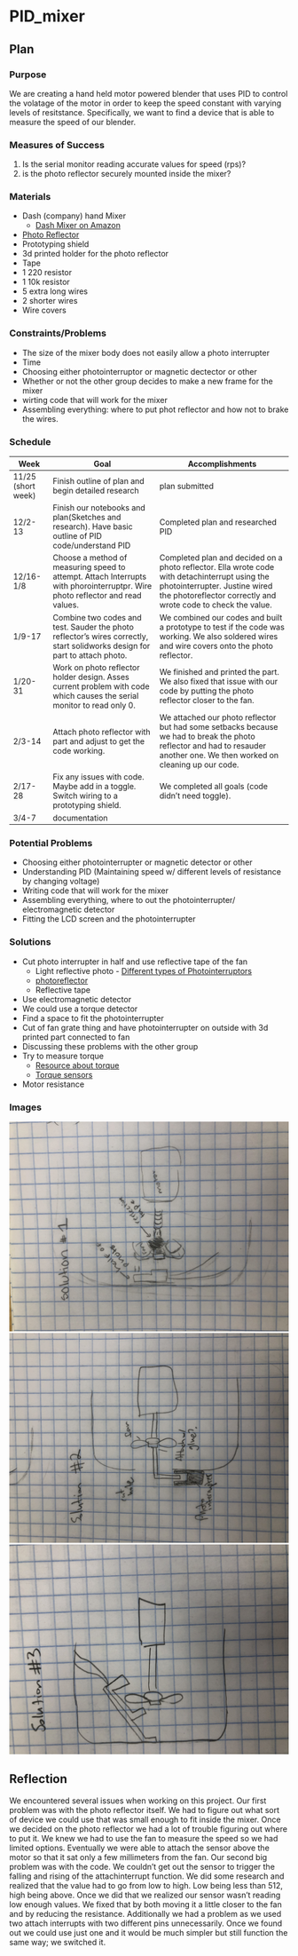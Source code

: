 # PID_mixer

## Plan

### Purpose

We are creating a hand held motor powered blender that uses PID to control the volatage of the motor in order to keep the speed constant with varying levels of resitstance. Specifically, we want to find a device that is able to measure the speed of our blender. 

### Measures of Success 

1. Is the serial monitor reading accurate values for speed (rps)?
2. is the photo reflector securely mounted inside the mixer?

### Materials
 
* Dash (company) hand Mixer
  * [Dash Mixer on Amazon](https://www.amazon.com/SHM01DSWH-Electric-Whipping-Brownies-Meringues/dp/B016CBFUV4?th=1)
* [Photo Reflector](https://www.digikey.com/products/en?keywords=PHOTOINTERRUPTER%20REFL%206MM%20800NM)
* Prototyping shield
* 3d printed holder for the photo reflector
* Tape
* 1 220 resistor
* 1 10k resistor
* 5 extra long wires
* 2 shorter wires
* Wire covers


### Constraints/Problems
 
* The size of the mixer body does not easily allow a photo interrupter 
* Time
* Choosing either photointerruptor or magnetic dectector or other
* Whether or not the other group decides to make a new frame for the mixer
* wirting code that will work for the mixer
* Assembling everything: where to put phot reflector and how not to brake the wires. 

### Schedule 

| Week | Goal | Accomplishments | 
| ---- | ---- | --------------- |
| 11/25 (short week)| Finish outline of plan and begin detailed research | plan submitted |
| 12/2-13 | Finish our notebooks and plan(Sketches and research). Have basic outline of PID code/understand PID|Completed plan and researched PID |
| 12/16-1/8 |Choose a method of measuring speed to attempt. Attach Interrupts with phorointerruptpr. Wire photo reflector and read values. |Completed plan and decided on a photo reflector. Ella wrote code with detachinterrupt using the photointerrupter. Justine wired the photoreflector correctly and wrote code to check the value.|
| 1/9-17 | Combine two codes and test. Sauder the photo reflector’s wires correctly, start solidworks design for part to attach photo.  |We combined our codes and built a prototype to test if the code was working. We also soldered wires and wire covers onto the photo reflector. |
| 1/20-31 | Work on photo reflector holder design. Asses current problem with code which causes the serial monitor to read only 0. |We finished and printed the part. We also fixed that issue with our code by putting the photo reflector closer to the fan.|
|2/3-14| Attach photo reflector with part and adjust to get the code working. | We attached our photo reflector but had some setbacks because we had to break the photo reflector and had to resauder another one. We then worked on cleaning up our code. |
|2/17-28| Fix any issues with code. Maybe add in a toggle. Switch wiring to a prototyping shield.|We completed all goals (code didn’t need toggle). |
|3/4-7| documentation||

### Potential Problems

* Choosing either photointerrupter or magnetic detector or other
* Understanding PID (Maintaining speed w/ different levels of resistance by changing voltage)
* Writing code that will work for the mixer
* Assembling everything, where to out the photointerrupter/ electromagnetic detector
* Fitting the LCD screen and the photointerrupter

### Solutions

* Cut photo interrupter in half and use reflective tape of the fan
  * Light reflective photo - [Different types of Photointerruptors](https://www.rohm.com/electronics-basics/photointerrupters/what-is-a-photointerrupter)
  * [photoreflector](https://www.deviceplus.com/how-tos/arduino-guide/entry015/)
  * Reflective tape
* Use electromagnetic detector
* We could use a torque detector
* Find a space to fit the photointerrupter
* Cut of fan grate thing and have photointerrupter on outside with 3d printed part connected to fan
* Discussing these problems with the other group
* Try to measure torque
  * [Resource about torque ](https://measurementsensors.honeywell.com/techresources/appnotes/Pages/Ways_to_Measure_the_Force_Acting_on_a_Rotating_Shaft.aspx)
  * [Torque sensors](https://www.azosensors.com/article.aspx?ArticleID=605)
* Motor resistance

### Images
![alt text](https://github.com/jbrown56/PID_mixer/blob/master/Photots/sketch_solution_1.jpg)
![alt text](https://github.com/jbrown56/PID_mixer/blob/master/Photots/sketch_solution_2.jpg)
![alt text](https://github.com/jbrown56/PID_mixer/blob/master/Photots/sketch_solution_3.jpg)

## Reflection

We encountered several issues when working on this project. Our first problem was with the photo reflector itself. We had to figure out what sort of device we could use that was small enough to fit inside the mixer. Once we decided on the photo reflector we had a lot of trouble figuring out where to put it. We knew we had to use the fan to measure the speed so we had limited options. Eventually we were able to attach the sensor above the motor so that it sat only a few millimeters from the fan. 
	Our second big problem was with the code. We couldn’t get out the sensor to trigger the falling and rising of the attachinterrupt function. We did some research and realized that the value had to go from low to high. Low being less than 512, high being above. Once we did that we realized our sensor wasn’t reading low enough values. We fixed that by both moving it a little closer to the fan and by reducing the resistance. 
	Additionally we had a problem as we used two attach interrupts with two different pins unnecessarily. Once we found out we could use just one and it would be much simpler but still function the same way; we switched it. 

